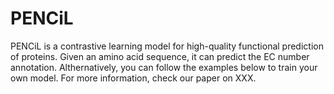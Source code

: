 # PENCiL
PENCiL is a contrastive learning model for high-quality functional prediction of proteins. Given an amino acid sequence, it can predict the EC number annotation. Althernatively, you can follow the examples below to train your own model. For more information, check our paper on XXX.
